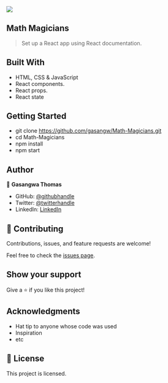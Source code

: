 ![](https://img.shields.io/badge/Microverse-blueviolet)

## Math Magicians

> Set up a React app using React documentation.


## Built With

- HTML, CSS & JavaScript
- React components.
- React props.
- React state

## Getting Started

- git clone https://github.com/gasangw/Math-Magicians.git
- cd Math-Magicians
- npm install
- npm start

## Author

👤 **Gasangwa Thomas**

- GitHub: [@githubhandle](https://github.com/gasangw)
- Twitter: [@twitterhandle](https://twitter.com/ThomasGasangwa)
- LinkedIn: [LinkedIn](https://www.linkedin.com/in/gasangwa-thomas-84197222a/)

## 🤝 Contributing

Contributions, issues, and feature requests are welcome!

Feel free to check the [issues page](https://github.com/gasangw/Math-Magicians/issues).

## Show your support

Give a ⭐️ if you like this project!

## Acknowledgments

- Hat tip to anyone whose code was used
- Inspiration
- etc

## 📝 License

This project is licensed.
